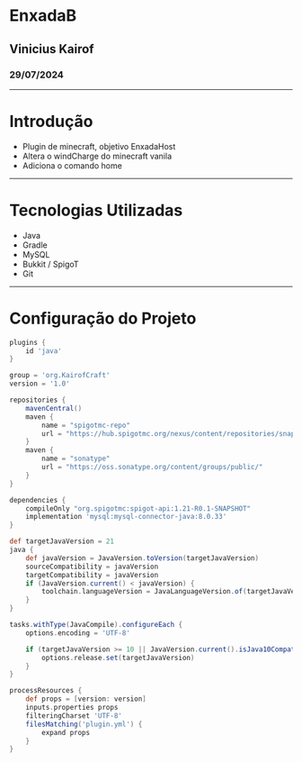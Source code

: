 # EnxadaB
## Vinicius Kairof
### 29/07/2024
---

# Introdução

- Plugin de minecraft, objetivo EnxadaHost
- Altera o windCharge do minecraft vanila
- Adiciona o comando home
---
# Tecnologias Utilizadas
- Java
- Gradle
- MySQL
- Bukkit / SpigoT
- Git
---

# Configuração do Projeto

```groovy
plugins {
    id 'java'
}

group = 'org.KairofCraft'
version = '1.0'

repositories {
    mavenCentral()
    maven {
        name = "spigotmc-repo"
        url = "https://hub.spigotmc.org/nexus/content/repositories/snapshots/"
    }
    maven {
        name = "sonatype"
        url = "https://oss.sonatype.org/content/groups/public/"
    }
}

dependencies {
    compileOnly "org.spigotmc:spigot-api:1.21-R0.1-SNAPSHOT"
    implementation 'mysql:mysql-connector-java:8.0.33'
}

def targetJavaVersion = 21
java {
    def javaVersion = JavaVersion.toVersion(targetJavaVersion)
    sourceCompatibility = javaVersion
    targetCompatibility = javaVersion
    if (JavaVersion.current() < javaVersion) {
        toolchain.languageVersion = JavaLanguageVersion.of(targetJavaVersion)
    }
}

tasks.withType(JavaCompile).configureEach {
    options.encoding = 'UTF-8'

    if (targetJavaVersion >= 10 || JavaVersion.current().isJava10Compatible()) {
        options.release.set(targetJavaVersion)
    }
}

processResources {
    def props = [version: version]
    inputs.properties props
    filteringCharset 'UTF-8'
    filesMatching('plugin.yml') {
        expand props
    }
}
